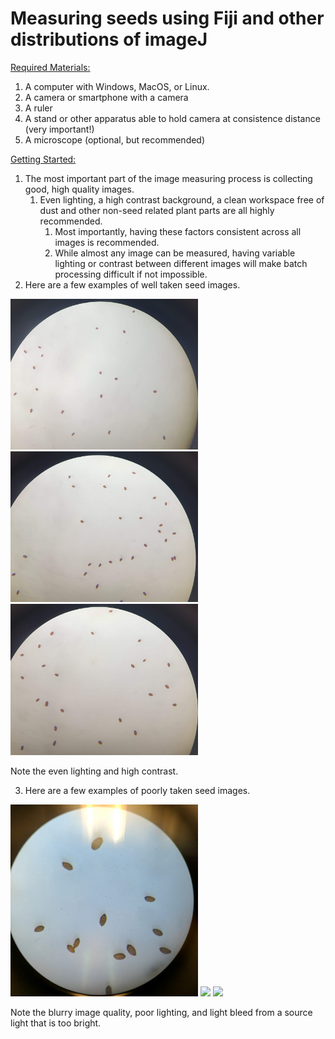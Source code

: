 # Measuring seeds using Fiji and other distributions of imageJ

<ins>Required Materials:</ins>

1. A computer with Windows, MacOS, or Linux.
2. A camera or smartphone with a camera
3. A ruler
4. A stand or other apparatus able to hold camera at consistence distance (very important!)
5. A microscope (optional, but recommended)

<ins>Getting Started:</ins>

1. The most important part of the image measuring process is collecting good, high quality images.
    1. Even lighting, a high contrast background, a clean workspace free of dust and other non-seed related plant parts are all highly recommended.
        1. Most importantly, having these factors consistent across all images is recommended.
        2. While almost any image can be measured, having variable lighting or contrast between different images will make batch processing difficult if not impossible.
2. Here are a few examples of well taken seed images. 

<img src="readme_images/GI_1.jpg" width = 300> <img src="readme_images/GI_2.jpg" width = 300> <img src="readme_images/GI_3.jpg" width = 300>

Note the even lighting and high contrast. 

3. Here are a few examples of poorly taken seed images.

<img src="readme_images/BI_1.jpg" width = 300> <img src="readme_images/BI_2.jpg" width = 300> <img src="readme_images/BI_3.jpg" width = 300>

Note the blurry image quality, poor lighting, and light bleed from a source light that is too bright.
